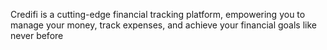 Credifi is a cutting-edge financial tracking platform, empowering you to manage your money, track expenses, and achieve your financial goals like never before
